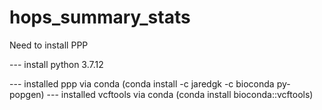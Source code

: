 # hops_summary_stats

Need to install PPP

--- install python 3.7.12

--- installed ppp via conda (conda install -c jaredgk -c bioconda py-popgen)
--- installed vcftools via conda (conda install bioconda::vcftools)

